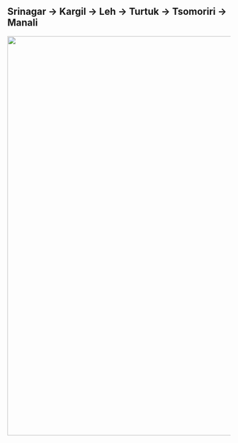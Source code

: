 ## **Srinagar -> Kargil -> Leh -> Turtuk -> Tsomoriri -> Manali** 

<p align="center"><img src="https://github.com/inbravo/travel/raw/master/june-2019/images/complete-route.jpg" width="900"></p>
